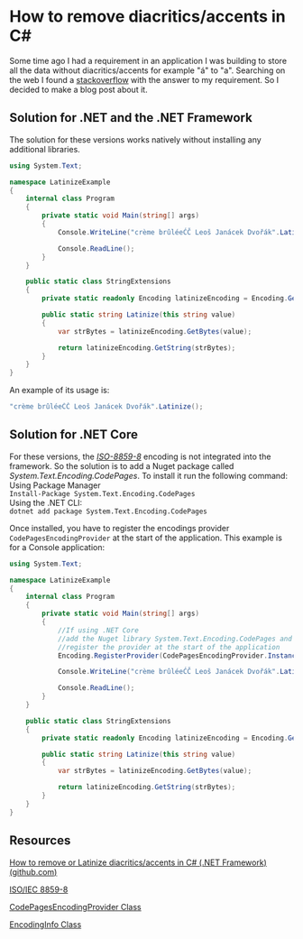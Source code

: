 # How to remove diacritics/accents in C#

Some time ago I had a requirement in an application I was building to store all the data without diacritics/accents for example "á" to "a". Searching on the web I found a [stackoverflow](https://stackoverflow.com/questions/249087/how-do-i-remove-diacritics-accents-from-a-string-in-net) with the answer to my requirement. So I decided to make a blog post about it.

## **Solution for .NET and the .NET Framework**

The solution for these versions works natively without installing any additional libraries.

```csharp
using System.Text;

namespace LatinizeExample
{
    internal class Program
    {
        private static void Main(string[] args)
        {
            Console.WriteLine("crème brûléeĆČ Leoš Janácek Dvořák".Latinize());

            Console.ReadLine();
        }
    }

    public static class StringExtensions
    {
        private static readonly Encoding latinizeEncoding = Encoding.GetEncoding("ISO-8859-8");

        public static string Latinize(this string value)
        {
            var strBytes = latinizeEncoding.GetBytes(value);

            return latinizeEncoding.GetString(strBytes);
        }
    }
}
```

An example of its usage is:

```csharp
"crème brûléeĆČ Leoš Janácek Dvořák".Latinize();
```

## **Solution for .NET Core**

For these versions, the [*ISO-8859-8*](https://en.wikipedia.org/wiki/ISO/IEC_8859-8) encoding is not integrated into the framework. So the solution is to add a Nuget package called *System.Text.Encoding.CodePages*. To install it run the following command:  
Using Package Manager  
`Install-Package System.Text.Encoding.CodePages`  
Using the .NET CLI:  
`dotnet add package System.Text.Encoding.CodePages`

Once installed, you have to register the encodings provider `CodePagesEncodingProvider` at the start of the application. This example is for a Console application:

```csharp
using System.Text;

namespace LatinizeExample
{
    internal class Program
    {
        private static void Main(string[] args)
        {
            //If using .NET Core
            //add the Nuget library System.Text.Encoding.CodePages and then
            //register the provider at the start of the application
            Encoding.RegisterProvider(CodePagesEncodingProvider.Instance);

            Console.WriteLine("crème brûléeĆČ Leoš Janácek Dvořák".Latinize());

            Console.ReadLine();
        }
    }

    public static class StringExtensions
    {
        private static readonly Encoding latinizeEncoding = Encoding.GetEncoding("ISO-8859-8");

        public static string Latinize(this string value)
        {
            var strBytes = latinizeEncoding.GetBytes(value);

            return latinizeEncoding.GetString(strBytes);
        }
    }
}
```

## **Resources**

[How to remove or Latinize diacritics/accents in C# (.NET Framework) (](https://gist.github.com/andy01pr/0cda1cc2ed948cff96da86319c69b0f1)[github.com](http://github.com)[)](https://gist.github.com/andy01pr/0cda1cc2ed948cff96da86319c69b0f1)

[ISO/IEC 8859-8](https://en.wikipedia.org/wiki/ISO/IEC_8859-8)

[CodePagesEncodingProvider Class](https://docs.microsoft.com/en-us/dotnet/api/system.text.codepagesencodingprovider?view=net-6.0)

[EncodingInfo Class](https://docs.microsoft.com/en-us/dotnet/api/system.text.encodinginfo?view=net-6.0)